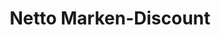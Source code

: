 ---
title: "Netto Marken-Discount"
url: /lemgo/netto-marken-discount-molinder-grasweg/
shop: Supermarkt
---